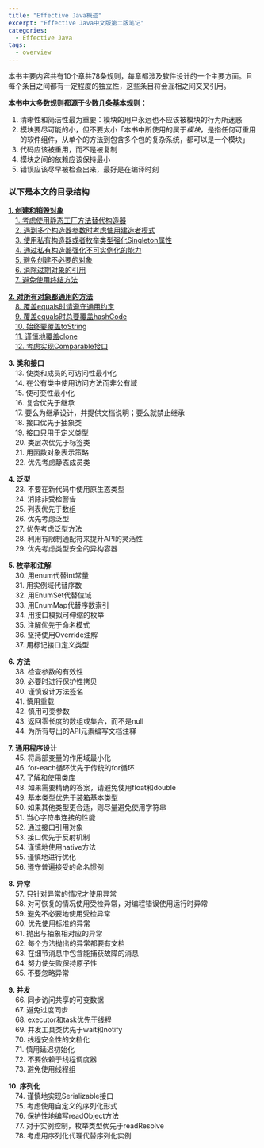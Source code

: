 ```yaml
---
title: "Effective Java概述"
excerpt: "Effective Java中文版第二版笔记"
categories:
  - Effective Java
tags:
  - overview
---
```


本书主要内容共有10个章共78条规则，每章都涉及软件设计的一个主要方面。且每个条目之间都有一定程度的独立性，这些条目将会互相之间交叉引用。  

**本书中大多数规则都源于少数几条基本规则：**
1. 清晰性和简洁性最为重要：模块的用户永远也不应该被模块的行为所迷惑
2. 模块要尽可能的小，但不要太小「本书中所使用的属于*模块*，是指任何可重用的软件组件，从单个的方法到包含多个包的复杂系统，都可以是一个模块」
3. 代码应该被重用，而不是被复制
4. 模块之间的依赖应该保持最小
5. 错误应该尽早被检查出来，最好是在编译时刻

### 以下是本文的目录结构

**[1. 创建和销毁对象](/effective%20java/chapter1/)**  
&emsp;[1. 考虑使用静态工厂方法替代构造器](/effective%20java/chapter1/#第一条考虑使用静态工厂方法替代构造器)  
&emsp;[2. 遇到多个构造器参数时考虑使用建造者模式](/effective%20java/chapter1/#第二条遇到多个构造器参数时考虑使用建造者模式)  
&emsp;[3. 使用私有构造器或者枚举类型强化Singleton属性](/effective%20java/chapter1/#第三条使用私有构造器或者枚举类型强化singleton属性)  
&emsp;[4. 通过私有构造器强化不可实例化的能力](/effective%20java/chapter1/#第四条通过私有构造器强化不可实例化的能力)  
&emsp;[5. 避免创建不必要的对象](/effective%20java/chapter1/#第五条避免创建不必要的对象)  
&emsp;[6. 消除过期对象的引用](/effective%20java/chapter1/#第六条消除过期对象的引用)  
&emsp;[7. 避免使用终结方法](/effective%20java/chapter1/#第七条避免使用终结方法)  

**[2. 对所有对象都通用的方法](/effective%20java/chapter2/)**  
&emsp;[8. 覆盖equals时请遵守通用约定](/effective%20java/chapter2/#第八条覆盖equals时请遵守通用约定)  
&emsp;[9. 覆盖equals时总要覆盖hashCode](/effective%20java/chapter2/#第九条覆盖equals时总要覆盖hashcode)  
&emsp;[10. 始终要覆盖toString](/effective%20java/chapter2/#第十条始终要覆盖tostring)  
&emsp;[11. 谨慎地覆盖clone](/effective%20java/chapter2/#第十一条谨慎地覆盖clone)  
&emsp;[12. 考虑实现Comparable接口](/effective%20java/chapter2/#第十二条考虑实现comparable接口)

**3. 类和接口**  
&emsp;13. 使类和成员的可访问性最小化  
&emsp;14. 在公有类中使用访问方法而非公有域  
&emsp;15. 使可变性最小化  
&emsp;16. 复合优先于继承  
&emsp;17. 要么为继承设计，并提供文档说明；要么就禁止继承  
&emsp;18. 接口优先于抽象类  
&emsp;19. 接口只用于定义类型  
&emsp;20. 类层次优先于标签类  
&emsp;21. 用函数对象表示策略  
&emsp;22. 优先考虑静态成员类

**4. 泛型**  
&emsp;23. 不要在新代码中使用原生态类型  
&emsp;24. 消除非受检警告  
&emsp;25. 列表优先于数组  
&emsp;26. 优先考虑泛型  
&emsp;27. 优先考虑泛型方法  
&emsp;28. 利用有限制通配符来提升API的灵活性  
&emsp;29. 优先考虑类型安全的异构容器  

**5. 枚举和注解**  
&emsp;30. 用enum代替int常量  
&emsp;31. 用实例域代替序数  
&emsp;32. 用EnumSet代替位域  
&emsp;33. 用EnumMap代替序数索引  
&emsp;34. 用接口模拟可伸缩的枚举  
&emsp;35. 注解优先于命名模式  
&emsp;36. 坚持使用Override注解  
&emsp;37. 用标记接口定义类型  

**6. 方法**  
&emsp;38. 检查参数的有效性  
&emsp;39. 必要时进行保护性拷贝  
&emsp;40. 谨慎设计方法签名  
&emsp;41. 慎用重载  
&emsp;42. 慎用可变参数  
&emsp;43. 返回零长度的数组或集合，而不是null  
&emsp;44. 为所有导出的API元素编写文档注释  

**7. 通用程序设计**  
&emsp;45. 将局部变量的作用域最小化  
&emsp;46. for-each循环优先于传统的for循环  
&emsp;47. 了解和使用类库  
&emsp;48. 如果需要精确的答案，请避免使用float和double  
&emsp;49. 基本类型优先于装箱基本类型  
&emsp;50. 如果其他类型更合适，则尽量避免使用字符串  
&emsp;51. 当心字符串连接的性能  
&emsp;52. 通过接口引用对象  
&emsp;53. 接口优先于反射机制  
&emsp;54. 谨慎地使用native方法  
&emsp;55. 谨慎地进行优化  
&emsp;56. 遵守普遍接受的命名惯例  

**8. 异常**  
&emsp;57. 只针对异常的情况才使用异常  
&emsp;58. 对可恢复的情况使用受检异常，对编程错误使用运行时异常  
&emsp;59. 避免不必要地使用受检异常  
&emsp;60. 优先使用标准的异常  
&emsp;61. 抛出与抽象相对应的异常  
&emsp;62. 每个方法抛出的异常都要有文档  
&emsp;63. 在细节消息中包含能捕获故障的消息  
&emsp;64. 努力使失败保持原子性  
&emsp;65. 不要忽略异常  

**9. 并发**  
&emsp;66. 同步访问共享的可变数据  
&emsp;67. 避免过度同步  
&emsp;68. executor和task优先于线程  
&emsp;69. 并发工具类优先于wait和notify  
&emsp;70. 线程安全性的文档化   
&emsp;71. 慎用延迟初始化  
&emsp;72. 不要依赖于线程调度器  
&emsp;73. 避免使用线程组

**10. 序列化**  
&emsp;74. 谨慎地实现Serializable接口  
&emsp;75. 考虑使用自定义的序列化形式  
&emsp;76. 保护性地编写readObject方法  
&emsp;77. 对于实例控制，枚举类型优先于readResolve  
&emsp;78. 考虑用序列化代理代替序列化实例  
